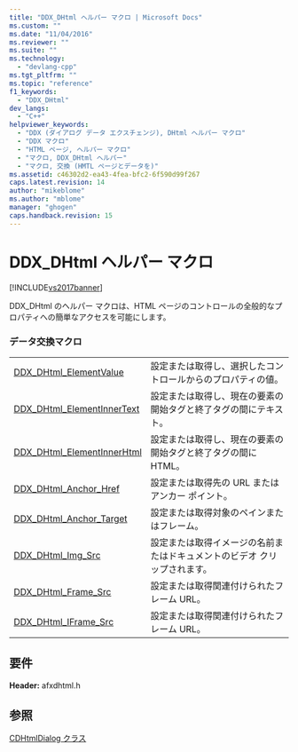 ```yaml
---
title: "DDX_DHtml ヘルパー マクロ | Microsoft Docs"
ms.custom: ""
ms.date: "11/04/2016"
ms.reviewer: ""
ms.suite: ""
ms.technology: 
  - "devlang-cpp"
ms.tgt_pltfrm: ""
ms.topic: "reference"
f1_keywords: 
  - "DDX_DHtml"
dev_langs: 
  - "C++"
helpviewer_keywords: 
  - "DDX (ダイアログ データ エクスチェンジ), DHtml ヘルパー マクロ"
  - "DDX マクロ"
  - "HTML ページ, ヘルパー マクロ"
  - "マクロ, DDX_DHtml ヘルパー"
  - "マクロ, 交換 (HMTL ページとデータを)"
ms.assetid: c46302d2-ea43-4fea-bfc2-6f590d99f267
caps.latest.revision: 14
author: "mikeblome"
ms.author: "mblome"
manager: "ghogen"
caps.handback.revision: 15
---
```

# DDX_DHtml ヘルパー マクロ
[!INCLUDE[vs2017banner](../../assembler/inline/includes/vs2017banner.md)]

DDX\_DHtml のヘルパー マクロは、HTML ページのコントロールの全般的なプロパティへの簡単なアクセスを可能にします。  
  
### データ交換マクロ  
  
|||  
|-|-|  
|[DDX\_DHtml\_ElementValue](../Topic/DDX_DHtml_ElementValue.md)|設定または取得し、選択したコントロールからのプロパティの値。|  
|[DDX\_DHtml\_ElementInnerText](../Topic/DDX_DHtml_ElementInnerText.md)|設定または取得し、現在の要素の開始タグと終了タグの間にテキスト。|  
|[DDX\_DHtml\_ElementInnerHtml](../Topic/DDX_DHtml_ElementInnerHtml.md)|設定または取得し、現在の要素の開始タグと終了タグの間に HTML。|  
|[DDX\_DHtml\_Anchor\_Href](../Topic/DDX_DHtml_Anchor_Href.md)|設定または取得先の URL またはアンカー ポイント。|  
|[DDX\_DHtml\_Anchor\_Target](../Topic/DDX_DHtml_Anchor_Target.md)|設定または取得対象のペインまたはフレーム。|  
|[DDX\_DHtml\_Img\_Src](../Topic/DDX_DHtml_Img_Src.md)|設定または取得イメージの名前またはドキュメントのビデオ クリップされます。|  
|[DDX\_DHtml\_Frame\_Src](../Topic/DDX_DHtml_Frame_Src.md)|設定または取得関連付けられたフレーム URL。|  
|[DDX\_DHtml\_IFrame\_Src](../Topic/DDX_DHtml_IFrame_Src.md)|設定または取得関連付けられたフレーム URL。|  
  
## 要件  
 **Header:** afxdhtml.h  
  
## 参照  
 [CDHtmlDialog クラス](../Topic/CDHtmlDialog%20Class.md)